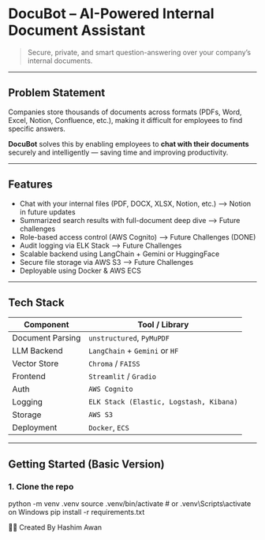 # DocuBot – AI-Powered Internal Document Assistant

> Secure, private, and smart question-answering over your company’s internal documents.

---

##  Problem Statement

Companies store thousands of documents across formats (PDFs, Word, Excel, Notion, Confluence, etc.), making it difficult for employees to find specific answers.

**DocuBot** solves this by enabling employees to **chat with their documents** securely and intelligently — saving time and improving productivity.

---

##  Features

-  Chat with your internal files (PDF, DOCX, XLSX, Notion, etc.) --> Notion in future updates
-  Summarized search results with full-document deep dive  --> Future challenges
-  Role-based access control (AWS Cognito)  --> Future Challenges (DONE)
-  Audit logging via ELK Stack --> Future Challenges
-  Scalable backend using LangChain + Gemini or HuggingFace
-  Secure file storage via AWS S3   --> Future Challenges
-  Deployable using Docker & AWS ECS 

---

##  Tech Stack

| Component        | Tool / Library                      |
|------------------|-------------------------------------|
| Document Parsing | `unstructured`, `PyMuPDF`           |
| LLM Backend      | `LangChain` + `Gemini` or `HF`      |
| Vector Store     | `Chroma` / `FAISS`                  |
| Frontend         | `Streamlit` / `Gradio`              |
| Auth             | `AWS Cognito`                       |
| Logging          | `ELK Stack (Elastic, Logstash, Kibana)` |
| Storage          | `AWS S3`                            |
| Deployment       | `Docker`, `ECS`                     |

---
##  Getting Started (Basic Version)

### 1. Clone the repo
python -m venv .venv
source .venv/bin/activate  # or .venv\Scripts\activate on Windows
pip install -r requirements.txt


👨‍💻 Created By
Hashim Awan

